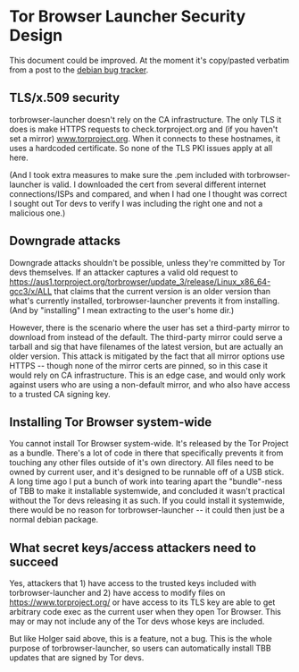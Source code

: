 # Tor Browser Launcher Security Design

This document could be improved. At the moment it's copy/pasted verbatim from a post to the [debian bug tracker](http://bugs.debian.org/cgi-bin/bugreport.cgi?bug=752275).

## TLS/x.509 security

torbrowser-launcher doesn't rely on the CA infrastructure. The only TLS it does is make HTTPS requests to check.torproject.org and (if you haven't set a mirror) www.torproject.org. When it connects to these hostnames, it uses a hardcoded certificate. So none of the TLS PKI issues apply at all here.

(And I took extra measures to make sure the .pem included with torbrowser-launcher is valid. I downloaded the cert from several different internet connections/ISPs and compared, and when I had one I thought was correct I sought out Tor devs to verify I was including the right one and not a malicious one.)

## Downgrade attacks

Downgrade attacks shouldn't be possible, unless they're committed by Tor devs themselves. If an attacker captures a valid old request to https://aus1.torproject.org/torbrowser/update_3/release/Linux_x86_64-gcc3/x/ALL that claims that the current version is an older version than what's currently installed, torbrowser-launcher prevents it from installing. (And by "installing" I mean extracting to the user's home dir.)

However, there is the scenario where the user has set a third-party mirror to download from instead of the default. The third-party mirror could serve a tarball and sig that have filenames of the latest version, but are actually an older version. This attack is mitigated by the fact that all mirror options use HTTPS -- though none of the mirror certs are pinned, so in this case it would rely on CA infrastructure. This is an edge case, and would only work against users who are using a non-default mirror, and who also have access to a trusted CA signing key.

## Installing Tor Browser system-wide

You cannot install Tor Browser system-wide. It's released by the Tor Project as a bundle. There's a lot of code in there that specifically prevents it from touching any other files outside of it's own directory. All files need to be owned by current user, and it's designed to be runnable off of a USB stick. A long time ago I put a bunch of work into tearing apart the "bundle"-ness of TBB to make it installable systemwide, and concluded it wasn't practical without the Tor devs releasing it as such. If you could install it systemwide, there would be no reason for torbrowser-launcher -- it could then just be a normal debian package.

## What secret keys/access attackers need to succeed

Yes, attackers that 1) have access to the trusted keys included with torbrowser-launcher and 2) have access to modify files on https://www.torproject.org/ or have access to its TLS key are able to get arbitrary code exec as the current user when they open Tor Browser. This may or may not include any of the Tor devs whose keys are included.

But like Holger said above, this is a feature, not a bug. This is the whole purpose of torbrowser-launcher, so users can automatically install TBB updates that are signed by Tor devs.

